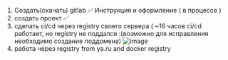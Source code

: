1) Создать(скачать) gitlab ✅
   Инструкция и оформление ( в процессе )
3) создать проект ✅
4) сделать ci/cd через registry своего сервера ( ~16 часов ci/cd работает, но registry не поддался :(возможно для исправления необходимо создание поддомена)
![image](https://github.com/user-attachments/assets/400e0bd0-cee0-43c1-a77d-efeb68072b03)
5) работа через registry from ya.ru and docker registry
